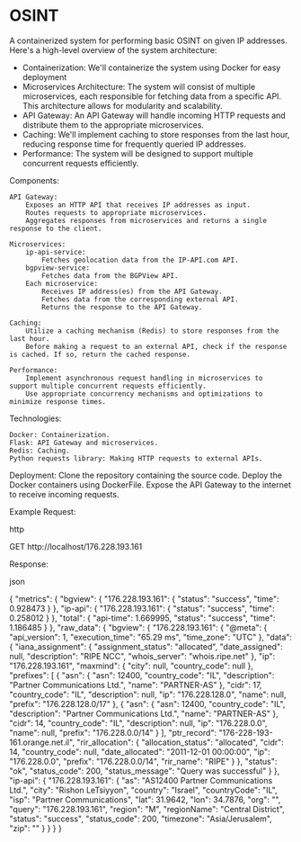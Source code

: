 # OSINT

A containerized system for performing basic OSINT on given IP addresses.
Here's a high-level overview of the system architecture:
* Containerization: We'll containerize the system using Docker for easy deployment
* Microservices Architecture: The system will consist of multiple microservices, each responsible for fetching data from a specific API. This architecture allows for modularity and scalability.
* API Gateway: An API Gateway will handle incoming HTTP requests and distribute them to the appropriate microservices.
* Caching: We'll implement caching to store responses from the last hour, reducing response time for frequently queried IP addresses.
* Performance: The system will be designed to support multiple concurrent requests efficiently.


Components:

    API Gateway:
        Exposes an HTTP API that receives IP addresses as input.
        Routes requests to appropriate microservices.
        Aggregates responses from microservices and returns a single response to the client.

    Microservices:
        ip-api-service:
            Fetches geolocation data from the IP-API.com API.
        bgpview-service:
            Fetches data from the BGPView API.
        Each microservice:
            Receives IP address(es) from the API Gateway.
            Fetches data from the corresponding external API.
            Returns the response to the API Gateway.

    Caching:
        Utilize a caching mechanism (Redis) to store responses from the last hour.
        Before making a request to an external API, check if the response is cached. If so, return the cached response.

    Performance:
        Implement asynchronous request handling in microservices to support multiple concurrent requests efficiently.
        Use appropriate concurrency mechanisms and optimizations to minimize response times.

Technologies:

    Docker: Containerization.
    Flask: API Gateway and microservices.
    Redis: Caching.
    Python requests library: Making HTTP requests to external APIs.

Deployment:
    Clone the repository containing the source code.
    Deploy the Docker containers using DockerFile.
    Expose the API Gateway to the internet to receive incoming requests.

Example Request:

http

GET http://localhost/176.228.193.161

Response:

json

{
    "metrics": {
        "bgview": {
            "176.228.193.161": {
                "status": "success",
                "time": 0.928473
            }
        },
        "ip-api": {
            "176.228.193.161": {
                "status": "success",
                "time": 0.258012
            }
        },
        "total": {
            "api-time": 1.669995,
            "status": "success",
            "time": 1.186485
        }
    },
    "raw_data": {
        "bgview": {
            "176.228.193.161": {
                "@meta": {
                    "api_version": 1,
                    "execution_time": "65.29 ms",
                    "time_zone": "UTC"
                },
                "data": {
                    "iana_assignment": {
                        "assignment_status": "allocated",
                        "date_assigned": null,
                        "description": "RIPE NCC",
                        "whois_server": "whois.ripe.net"
                    },
                    "ip": "176.228.193.161",
                    "maxmind": {
                        "city": null,
                        "country_code": null
                    },
                    "prefixes": [
                        {
                            "asn": {
                                "asn": 12400,
                                "country_code": "IL",
                                "description": "Partner Communications Ltd.",
                                "name": "PARTNER-AS"
                            },
                            "cidr": 17,
                            "country_code": "IL",
                            "description": null,
                            "ip": "176.228.128.0",
                            "name": null,
                            "prefix": "176.228.128.0/17"
                        },
                        {
                            "asn": {
                                "asn": 12400,
                                "country_code": "IL",
                                "description": "Partner Communications Ltd.",
                                "name": "PARTNER-AS"
                            },
                            "cidr": 14,
                            "country_code": "IL",
                            "description": null,
                            "ip": "176.228.0.0",
                            "name": null,
                            "prefix": "176.228.0.0/14"
                        }
                    ],
                    "ptr_record": "176-228-193-161.orange.net.il",
                    "rir_allocation": {
                        "allocation_status": "allocated",
                        "cidr": 14,
                        "country_code": null,
                        "date_allocated": "2011-12-01 00:00:00",
                        "ip": "176.228.0.0",
                        "prefix": "176.228.0.0/14",
                        "rir_name": "RIPE"
                    }
                },
                "status": "ok",
                "status_code": 200,
                "status_message": "Query was successful"
            }
        },
        "ip-api": {
            "176.228.193.161": {
                "as": "AS12400 Partner Communications Ltd.",
                "city": "Rishon LeTsiyyon",
                "country": "Israel",
                "countryCode": "IL",
                "isp": "Partner Communications",
                "lat": 31.9642,
                "lon": 34.7876,
                "org": "",
                "query": "176.228.193.161",
                "region": "M",
                "regionName": "Central District",
                "status": "success",
                "status_code": 200,
                "timezone": "Asia/Jerusalem",
                "zip": ""
            }
        }
    }
}

